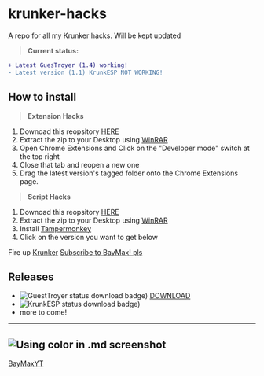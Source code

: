 # krunker-hacks
A repo for all my Krunker hacks. Will be kept updated

> **Current status:**
```diff
+ Latest GuesTroyer (1.4) working!
- Latest version (1.1) KrunkESP NOT WORKING!
```

## How to install

> **Extension Hacks**
1. Downoad this reopsitory [HERE](http://bit.ly/2QWwRI2)
2. Extract the zip to your Desktop using [WinRAR](http://bit.ly/winrarinstall)
3. Open Chrome Extensions and Click on the "Developer mode" switch at the top right
4. Close that tab and reopen a new one
5. Drag the latest version's tagged folder onto the Chrome Extensions page.

> **Script Hacks**
1. Downoad this reopsitory [HERE](http://bit.ly/BayMaxMakesMoney)
2. Extract the zip to your Desktop using [WinRAR](http://bit.ly/winrarinstall)
3. Install [Tampermonkey](http://bit.ly/TampermonkeyExt)
4. Click on the version you want to get below


Fire up [Krunker](http://bit.ly/KrUnKeRiO)
[Subscribe to BayMax! pls](https://bit.ly/BayMaxYT)


## Releases
- ![GuestTroyer status download badge)](https://img.shields.io/badge/GuesTroyer-Working-Brightgreen) [DOWNLOAD]()
- ![KrunkESP status download badge)](https://img.shields.io/badge/KrunkESP-Unavailable-red)
- more to come!


-----------------------------------------------------------------
![Using color in .md screenshot](https://i.imgur.com/1R379g7.png)
------------------------------------------------------------------
[BayMaxYT](https://bit.ly/BayMaxYT)
